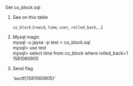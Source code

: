 Get co_block.sql

1.  See on this table 

    `co_block` (`rowid`, `time`, `user`, `rolled_back`,...)

2.  Mysql magic<br/>
    mysql -u jayse -p test < co_block.sql<br/>
    mysql> use test<br/>
    mysql> select time from co_block where rolled_back=1<br/>
    1581060905<br/>

3.  Send flag<br/>

    'auctf{1581060905}'
